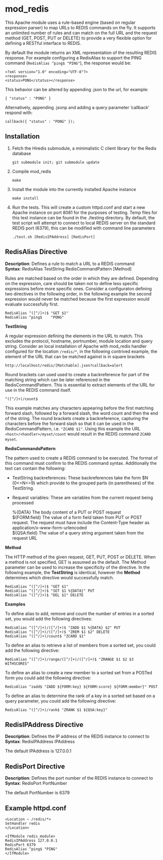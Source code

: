 mod_redis
=========

This Apache module uses a rule-based engine (based on regular expression parser) to map URLs to 
REDIS commands on the fly. It supports an unlimited number of rules and can match on the full URL 
and the request method (GET, POST, PUT or DELETE) to provide a very flexible option for defining 
a RESTful interface to REDIS.

By default the module returns an XML representation of the resulting REDIS response. For example
configuring a RedisAlias to support the PING command (`RedisAlias ^ping$ "PING"`), the response 
would be:

    <?xml version="1.0" encoding="UTF-8"?>
    <response>
    <status>PONG</status></response>

This behavior can be altered by appending .json to the url, for example:

    { "status" : "PONG" }

Alternatively, appending .jsonp and adding a query parameter ‘callback’ respond with:

    callback({ "status" : "PONG" });


Installation
------------

1. Fetch the Hiredis submodule, a minimalistic C client library for the Redis database

    `git submodule init; git submodule update`

2. Compile mod_redis

    `make`

3. Install the module into the currently installed Apache instance

    `make install`

4. Run the tests. This will create a custom httpd.conf and start a new Apache instance on port 
8081 for the purposes of testing. Temp files for this test instance can be found in the ./testing 
directory. By default, the test script will attempt to connect to local REDIS server on the 
standard REDIS port (6379), this can be modified with command line parameters

    `./test.sh [RedisIPAddress] [RedisPort]`


RedisAlias Directive
--------------------

**Description**: Defines a rule to match a URL to a REDIS command  
**Syntax**:      RedisAlias TestString RedisCommandPattern [Method]  

Rules are matched based on the order in which they are defined. Depending on the expression, care
should be taken not to define less specific expressions before more specific ones. Consider a
configuraton defining two directives in the following order, in the following example the second
expression would never be matched because the first expression would evaluate successfully first.

    RedisAlias ^([^/]+)$ "GET $1"
    RedisAlias ^ping$    "PONG"
    
**TestString**   

A regular expression defining the elements in the URL to match. This excludes the
protocol, hostname, portnumber, module location and query string. Consider an local installation
of Apache with mod_redis handler configured for the location `/redis/*`, in the following 
contrived example, the element of the URL that can be matched against is in square brackets

    http://localhost/redis/[Matchable].json?callback=alert
    
Round brackets can used used to create a backreference for part of the matching string which can be 
later referenced in the RedisCommandPattern. This is essential to extract elements of the URL for 
use in the REDIS command itself.

    ^([^/]+)/count$

This example matches any characters appearing before the first matching forward slash, followed by 
a forward slash, the word count and then the end of the string. The round brackets create a 
backreference, capturing the characters before the forward slash so that it can be used in the 
RedisCommandPattern, i.e. `"ZCARD $1"`. Using this example the URL `<host>/<handler>/myset/count` 
would result in the REDIS command `ZCARD myset`. 

**RedisCommandsPattern**  

The pattern used to create a REDIS command to be executed. The format of 
this command must confirm to the REDIS command syntax. Additionally the text can contain the 
following:

* TestString backreferences: These backreferences take the form $N (0<=N<=9) which provide to the 
grouped parts (in parentheses) of the TestString.

* Request variables: These are variables from the current request being processed

    %{DATA}         The body content of a PUT or POST request  
    ${FORM:field}   The value of a form field taken from PUT or POST request. The request must have
               include the Content-Type header as application/x-www-form-urlencoded  
    ${QSA:field}   The value of a query string argument taken from the request URL

**Method**  

The HTTP method of the given request, GET, PUT, POST or DELETE. When a method is not
specified, GET is assumed as the default. The Method parameter can be used to increase the 
specificity of the directive. In the following example, the **TestString** is identical, however 
the **Method** determines which directive would successfully match.

    RedisAlias ^([^/]+)$ "GET $1"
    RedisAlias ^([^/]+)$ "SET $1 %{DATA}" PUT
    RedisAlias ^([^/]+)$ "DEL $1" DELETE
    

**Examples**  

To define alias to add, remove and count the number of entries in a sorted set, you would add the 
following directives:

    RedisAlias ^([^/]+)/([^/]+)$ "ZADD $1 %{DATA} $2" PUT  
    RedisAlias ^([^/]+)/([^/]+)$ "ZREM $1 $2" DELETE  
    RedisAlias ^([^/]+)/count$ "ZCARD $1"  
    
To define an alias to retrieve a list of members from a sorted set, you could add the following
directive:

    RedisAlias ^([^/]+)/range/([^/]+)/([^/]+)$ "ZRANGE $1 $2 $3 WITHSCORES"

To define an alias to create a new member to a sorted set from a POSTed form you could add the 
following directive:

    RedisAlias ^zadd$ "ZADD ${FORM:key} ${FORM:score} ${FORM:member}" POST
    
To define an alias to determine the rank of a key in a sorted set based on a query parameter, you
could add the following directive:

    RedisAlias ^([^/]+)/rank$ "ZRANK $1 ${QSA:key}"


RedisIPAddress Directive
------------------------

**Description**: Defines the IP address of the REDIS instance to connect to  
**Syntax**:      RedisIPAddress IPAddress  

The default IPAddress is 127.0.0.1


RedisPort Directive
-------------------

**Description**: Defines the port number of the REDIS instance to connect to  
**Syntax**:      RedisPort PortNumber  

The default PortNumber is 6379


Example httpd.conf
------------------

    <Location ~ /redis/*>
    SetHandler redis
    </Location>

    <IfModule redis_module>
    RedisIPAddress 127.0.0.1
    RedisPort 6379
    RedisAlias ^ping$ "PING"
    </IfModule>
